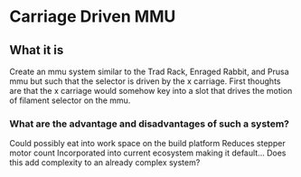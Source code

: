 # Carriage Driven MMU
## What it is 
Create an mmu system similar to the Trad Rack, Enraged Rabbit, and Prusa mmu but such that the selector is driven by the x carriage.  First thoughts are that the x carriage would somehow key into a slot that drives the motion of filament selector on the mmu.

### What are the advantage and disadvantages of such a system?
Could possibly eat into work space on the build platform
Reduces stepper motor count
Incorporated into current ecosystem making it default...
Does this add complexity to an already complex system?
